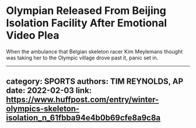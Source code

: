 # Olympian Released From Beijing Isolation Facility After Emotional Video Plea

When the ambulance that Belgian skeleton racer Kim Meylemans thought was taking her to the Olympic village drove past it, panic set in.

---
category: SPORTS
authors: TIM REYNOLDS, AP
date: 2022-02-03
link: https://www.huffpost.com/entry/winter-olympics-skeleton-isolation_n_61fbba94e4b0b69cfe8a9c8a
---
